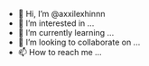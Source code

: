 - 👋 Hi, I’m @axxilexhinnn
- 👀 I’m interested in ...
- 🌱 I’m currently learning ...
- 💞️ I’m looking to collaborate on ...
- 📫 How to reach me ...

<!---
axxilexhinnn/axxilexhinnn is a ✨ special ✨ repository because its `README.md` (this file) appears on your GitHub profile.
You can click the Preview link to take a look at your changes.
--->
